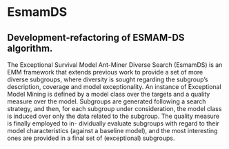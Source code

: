 # EsmamDS
## Development-refactoring of ESMAM-DS algorithm.

The Exceptional Survival Model Ant-Miner Diverse Search (EsmamDS) is an
EMM framework that extends previous work to provide a set of more diverse subgroups,
where diversity is sought regarding the subgroup’s description, coverage and model exceptionality.
An instance of Exceptional Model Mining is defined by a model class over the targets and a quality
measure over the model. Subgroups are generated following a search strategy, and
then, for each subgroup under consideration, the model class is induced over only
the data related to the subgroup. The quality measure is finally employed to in-
dividually evaluate subgroups with regard to their model characteristics (against
a baseline model), and the most interesting ones are provided in a final set of
(exceptional) subgroups.